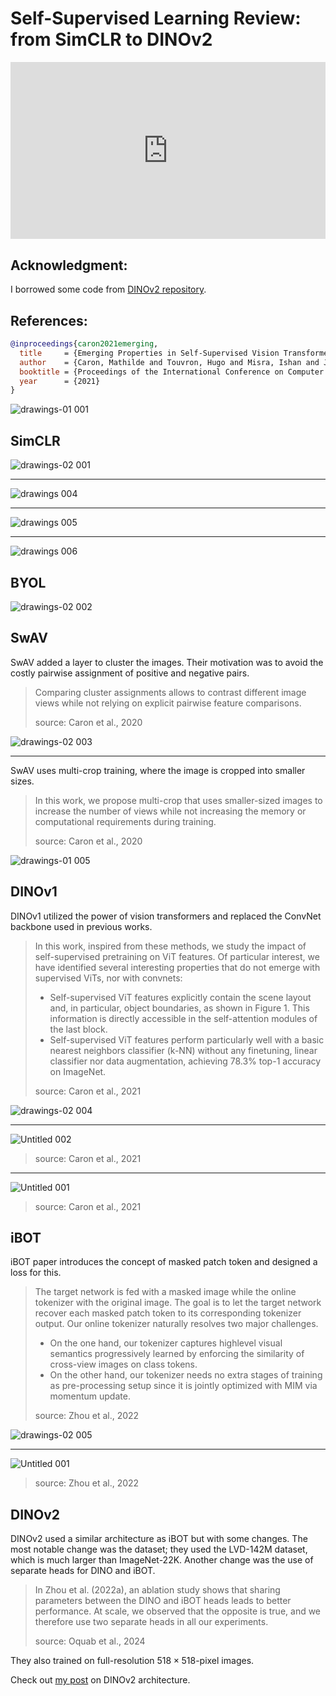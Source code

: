 # Self-Supervised Learning Review: from SimCLR to DINOv2

<head>
  <link rel="stylesheet" href="https://cdn.jsdelivr.net/npm/katex@0.16.8/dist/katex.min.css">
  <script src="https://cdn.jsdelivr.net/npm/katex@0.16.8/dist/katex.min.js"></script>
  <script src="https://cdn.jsdelivr.net/npm/katex@0.16.8/dist/contrib/auto-render.min.js"></script>
</head>

<div style="position: relative; padding-bottom: 56.25%; height: 0; overflow: hidden;">
  <iframe style="position: absolute; top: 0; left: 0; width: 100%; height: 100%;" src="https://www.youtube.com/embed/G6c6zk0RhRM" frameborder="0" allowfullscreen></iframe>
</div>

## Acknowledgment:
I borrowed some code from [DINOv2 repository](https://github.com/facebookresearch/dinov2).

## References:
```bibtex
@inproceedings{caron2021emerging,
  title     = {Emerging Properties in Self-Supervised Vision Transformers},
  author    = {Caron, Mathilde and Touvron, Hugo and Misra, Ishan and J{\'e}gou, Herv{\'e} and Mairal, Julien and Bojanowski, Piotr and Joulin, Armand},
  booktitle = {Proceedings of the International Conference on Computer Vision (ICCV)},
  year      = {2021}
}
```

![drawings-01 001](https://github.com/user-attachments/assets/db07ce41-fff7-41fa-a648-186d4d8cf9af)


## SimCLR

![drawings-02 001](https://github.com/user-attachments/assets/c9c19cde-0bac-43ba-be8c-dc1508615a18)

---

![drawings 004](https://github.com/user-attachments/assets/be97b241-8429-4f1f-8230-ba1db6aec673)

---

![drawings 005](https://github.com/user-attachments/assets/77304cbd-1369-4a29-b773-43f0c139ea5b)

---

![drawings 006](https://github.com/user-attachments/assets/fa5b86ae-7cc6-43c2-b66d-d5df9227da8a)

## BYOL

![drawings-02 002](https://github.com/user-attachments/assets/2e2e32a7-67e9-4ff1-a795-650273c8e3a6)

## SwAV

SwAV added a layer to cluster the images. Their motivation was to avoid the costly pairwise assignment of positive and negative pairs.

> Comparing cluster assignments allows to contrast different image views while not relying on explicit pairwise feature comparisons.
>
> source: Caron et al., 2020

![drawings-02 003](https://github.com/user-attachments/assets/f38b09c6-1960-4c9f-9757-2b711a5071bc)

---

SwAV uses multi-crop training, where the image is cropped into smaller sizes.

> In this work, we propose multi-crop that uses smaller-sized images to increase the number of views while not increasing the memory or computational requirements during training.
>
> source: Caron et al., 2020

![drawings-01 005](https://github.com/user-attachments/assets/a9cc28c0-f000-4be4-b639-9a8e1fcfead6)


## DINOv1

DINOv1 utilized the power of vision transformers and replaced the ConvNet backbone used in previous works.

> In this work, inspired from these methods, we study the impact of self-supervised pretraining on ViT features. Of particular interest, we have identified several interesting properties that do not emerge with supervised ViTs, nor with convnets:
> * Self-supervised ViT features explicitly contain the scene layout and, in particular, object boundaries, as shown in Figure 1. This information is directly accessible in the self-attention modules of the last block.
> * Self-supervised ViT features perform particularly well with a basic nearest neighbors classifier (k-NN) without any finetuning, linear classifier nor data augmentation, achieving 78.3% top-1 accuracy on ImageNet.
>
> source: Caron et al., 2021

![drawings-02 004](https://github.com/user-attachments/assets/b2777775-3c6e-4925-bd56-f4aff743ec90)

---

![Untitled 002](https://github.com/user-attachments/assets/e3d7d9b2-220f-445b-97cb-c944027ca967)
> source: Caron et al., 2021

---

![Untitled 001](https://github.com/user-attachments/assets/5fa6cae6-f3c2-400e-86b5-55ec3ac1c606)
> source: Caron et al., 2021


## iBOT

iBOT paper introduces the concept of masked patch token and designed a loss for this.

> The target network is fed with a masked image while the online tokenizer with the original image. The goal is to let the target network recover each masked patch token to its corresponding tokenizer output. Our online tokenizer naturally resolves two major challenges.
> * On the one hand, our tokenizer captures highlevel visual semantics progressively learned by enforcing the similarity of cross-view images on class tokens.
> * On the other hand, our tokenizer needs no extra stages of training as pre-processing setup since it is jointly optimized with MIM via momentum update.
>   
> source: Zhou et al., 2022


![drawings-02 005](https://github.com/user-attachments/assets/c7f16023-eb8d-4774-90af-d58d5f3806e2)

---

![Untitled 001](https://github.com/user-attachments/assets/8fef8c50-9cbf-4e48-b425-9558095f8f2e)
> source: Zhou et al., 2022

## DINOv2
DINOv2 used a similar architecture as iBOT but with some changes. The most notable change was the dataset; they used the LVD-142M dataset, which is much larger than ImageNet-22K. Another change was the use of separate heads for DINO and iBOT. 

> In Zhou et al. (2022a), an ablation study shows that sharing parameters between the DINO and iBOT heads leads to better performance. At scale, we observed that the opposite is true, and we therefore use two separate heads in all our experiments.
>   
> source: Oquab et al., 2024


They also trained on full-resolution $518 \times 518$-pixel images.

Check out [my post](https://mashaan14.github.io/YouTube-channel/self_supervised_learning/2025_05_12_DINOv2) on DINOv2 architecture.


<script>
  document.addEventListener("DOMContentLoaded", function() {
    renderMathInElement(document.body, {
      delimiters: [
        {left: '$$', right: '$$', display: true}, // Display math (e.g., equations on their own line)
        {left: '$', right: '$', display: false},  // Inline math (e.g., within a sentence)
        {left: '\\(', right: '\\)', display: false}, // Another way to write inline math
        {left: '\\[', right: '\\]', display: true}   // Another way to write display math
      ]
    });
  });
</script>
